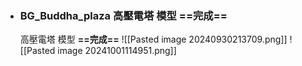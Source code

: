 - ### BG_Buddha_plaza 高壓電塔 模型 **==完成==**
	高壓電塔 模型 **==完成==**
	![[Pasted image 20240930213709.png]]
	![[Pasted image 20241001114951.png]]